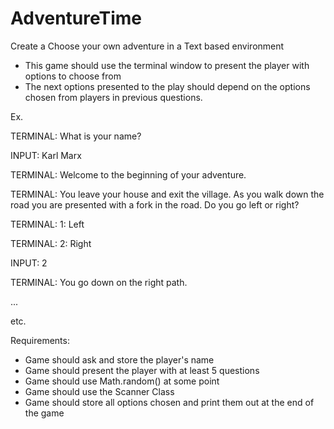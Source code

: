 # AdventureTime
Create a Choose your own adventure in a Text based environment
* This game should use the terminal window to present the player with options to choose from
* The next options presented to the play should depend on the options chosen from players in previous questions.

Ex. 

TERMINAL: What is your name?

INPUT: Karl Marx




TERMINAL: Welcome to the beginning of your adventure.

TERMINAL: You leave your house and exit the village. As you walk down the road you are presented with a fork in the road. Do you go left or right?

TERMINAL: 1: Left

TERMINAL: 2: Right

INPUT: 2

TERMINAL: You go down on the right path.

...

etc.

Requirements:
* Game should ask and store the player's name
* Game should present the player with at least 5 questions
* Game should use Math.random() at some point
* Game should use the Scanner Class
* Game should store all options chosen and print them out at the end of the game
